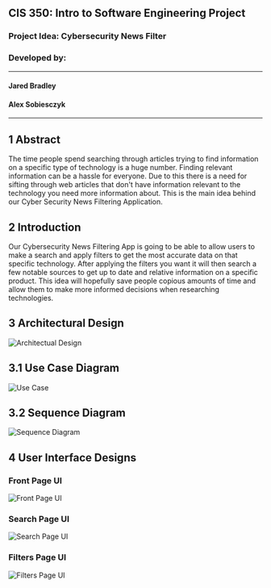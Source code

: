 
## CIS 350: Intro to Software Engineering Project

### Project Idea: Cybersecurity News Filter

### Developed by:

---
#### Jared Bradley

#### Alex Sobiesczyk

---

## 1 Abstract

The time people spend searching through articles trying to find information on a specific type of technology is a huge number. Finding relevant information can be a hassle for everyone. Due to this there is a need for sifting through web articles that don't have information relevant to the technology you need more information about. This is the main idea behind our Cyber Security News Filtering Application.

## 2 Introduction

Our Cybersecurity News Filtering App is going to be able to allow users to make a search and apply filters to get the most accurate data on that specific technology. After applying the filters you want it will then search a few notable sources to get up to date and relative information on a specific product. This idea will hopefully save people copious amounts of time and allow them to make more informed decisions when researching technologies.

## 3 Architectural Design

![Architectual Design](https://github.com/sobiesca/CNF_CIS350/blob/main/Pictures/Architectural%20Design.png)


## 3.1 Use Case Diagram

![Use Case](https://github.com/sobiesca/CNF_CIS350/blob/main/Pictures/Use%20Case%20Diagram.png)

## 3.2 Sequence Diagram

![Sequence Diagram](https://github.com/sobiesca/CNF_CIS350/blob/main/Pictures/Sequence%20Diagram.png)

## 4 User Interface Designs

### Front Page UI

![Front Page UI](https://github.com/sobiesca/CNF_CIS350/blob/main/Pictures/Front%20Page%20UI.png)

### Search Page UI

![Search Page UI](https://github.com/sobiesca/CNF_CIS350/blob/main/Pictures/Search%20Page%20UI.png)

### Filters Page UI

![Filters Page UI](https://github.com/sobiesca/CNF_CIS350/blob/main/Pictures/Filters%20Page%20UI.png)

